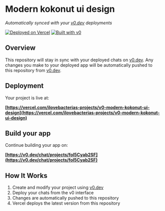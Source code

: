 # Modern kokonut ui design

*Automatically synced with your [v0.dev](https://v0.dev) deployments*

[![Deployed on Vercel](https://img.shields.io/badge/Deployed%20on-Vercel-black?style=for-the-badge&logo=vercel)](https://vercel.com/ilovebacterias-projects/v0-modern-kokonut-ui-design)
[![Built with v0](https://img.shields.io/badge/Built%20with-v0.dev-black?style=for-the-badge)](https://v0.dev/chat/projects/fol5Cyab2SF)

## Overview

This repository will stay in sync with your deployed chats on [v0.dev](https://v0.dev).
Any changes you make to your deployed app will be automatically pushed to this repository from [v0.dev](https://v0.dev).

## Deployment

Your project is live at:

**[https://vercel.com/ilovebacterias-projects/v0-modern-kokonut-ui-design](https://vercel.com/ilovebacterias-projects/v0-modern-kokonut-ui-design)**

## Build your app

Continue building your app on:

**[https://v0.dev/chat/projects/fol5Cyab2SF](https://v0.dev/chat/projects/fol5Cyab2SF)**

## How It Works

1. Create and modify your project using [v0.dev](https://v0.dev)
2. Deploy your chats from the v0 interface
3. Changes are automatically pushed to this repository
4. Vercel deploys the latest version from this repository